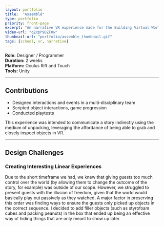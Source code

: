 ```yaml
---
layout: portfolio
title:  "Assemblé"
type: portfolio
priority: front-page
excerpt: "An narrative VR experience made for the Building Virtual Worlds class in 2018."
video-url: "qZxpP9DZF0w"
thumbnail-url: "portfolio/assemble_thumbnail.gif"
tags: [school, vr, narrative]
---
```


**Role:** Designer / Programmer    
**Duration:** 2 weeks    
**Platform:** Oculus Rift and Touch    
**Tools:** Unity    

<hr />

## Contributions
* Designed interactions and events in a multi-disciplinary team
* Scripted object interactions, game progression
* Conducted playtests

This experience was intended to communicate a story indirectly using the medium of unpacking, leveraging the affordance of being able to grab and closely inspect objects in VR.

<hr />

## Design Challenges

### Creating Interesting Linear Experiences
Due to the short timeframe we had, we knew that giving guests too much control over the world (by allowing them to change the outcome of the story, for example) was outside of our scope. However, we struggled to present guests with the illusion of freedom, given that the world would basically play out passively as they watched. A major factor in preserving this order was finding ways to ensure the guests only picked up objects in the correct sequence. I decided to add filler objects (such as styrofoam cubes and packing peanuts) in the box that ended up being an effective way of hiding things that are only meant to show up later.
